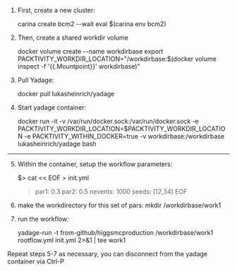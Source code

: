 1) First, create a new cluster:

    carina create  bcm2 --wait
    eval $(carina env bcm2)

2) Then, create a shared workdir volume

    docker volume create --name workdirbase
    export PACKTIVITY_WORKDIR_LOCATION="/workdirbase:$(docker volume inspect -f '{{.Mountpoint}}' workdirbase)"

3) Pull Yadage:
 
     docker pull lukasheinrich/yadage

4) Start yadage container:
 
    docker run -it -v /var/run/docker.sock:/var/run/docker.sock -e PACKTIVITY_WORKDIR_LOCATION=$PACKTIVITY_WORKDIR_LOCATION -e PACKTIVITY_WITHIN_DOCKER=true -v workdirbase:/workdirbase lukasheinrich/yadage bash

-----

5) Within the container, setup the workflow parameters:

    $> cat << EOF > init.yml
    > par1: 0.3
    > par2: 0.5
    > nevents: 1000
    > seeds: [12,34]
    > EOF

6) make the workdirectory for this set of pars:
     mkdir /workdirbase/work1

7) run the workflow:

    yadage-run -t from-github/higgsmcproduction /workdirbase/work1 rootflow.yml init.yml 2>&1 | tee work1
   
Repeat steps 5-7 as necessary, you can disconnect from the yadage container via Ctrl-P 
